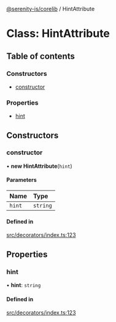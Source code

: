 [@serenity-is/corelib](../README.md) / HintAttribute

# Class: HintAttribute

## Table of contents

### Constructors

- [constructor](HintAttribute.md#constructor)

### Properties

- [hint](HintAttribute.md#hint)

## Constructors

### constructor

• **new HintAttribute**(`hint`)

#### Parameters

| Name | Type |
| :------ | :------ |
| `hint` | `string` |

#### Defined in

[src/decorators/index.ts:123](https://github.com/serenity-is/serenity/blob/master/packages/corelib/src/decorators/index.ts#L123)

## Properties

### hint

• **hint**: `string`

#### Defined in

[src/decorators/index.ts:123](https://github.com/serenity-is/serenity/blob/master/packages/corelib/src/decorators/index.ts#L123)
